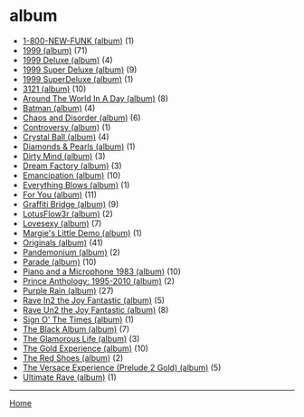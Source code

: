 # album

  * [1-800-NEW-FUNK (album)](./album/1-800-new-funk/) (1)
  * [1999 (album)](./album/1999/) (71)
  * [1999 Deluxe (album)](./album/1999-deluxe/) (4)
  * [1999 Super Deluxe (album)](./album/1999-super-deluxe/) (9)
  * [1999 SuperDeluxe (album)](./album/1999-superdeluxe/) (1)
  * [3121 (album)](./album/3121/) (10)
  * [Around The World In A Day (album)](./album/around-the-world-in-a-day/) (8)
  * [Batman (album)](./album/batman/) (4)
  * [Chaos and Disorder (album)](./album/chaos-and-disorder/) (6)
  * [Controversy (album)](./album/controversy/) (1)
  * [Crystal Ball (album)](./album/crystal-ball/) (4)
  * [Diamonds & Pearls (album)](./album/diamonds-pearls/) (1)
  * [Dirty Mind (album)](./album/dirty-mind/) (3)
  * [Dream Factory (album)](./album/dream-factory/) (3)
  * [Emancipation (album)](./album/emancipation/) (10)
  * [Everything Blows (album)](./album/everything-blows/) (1)
  * [For You (album)](./album/for-you/) (11)
  * [Graffiti Bridge (album)](./album/graffiti-bridge/) (9)
  * [LotusFlow3r (album)](./album/lotusflow3r/) (2)
  * [Lovesexy (album)](./album/lovesexy/) (7)
  * [Margie's Little Demo (album)](./album/margie-s-little-demo/) (1)
  * [Originals (album)](./album/originals/) (41)
  * [Pandemonium (album)](./album/pandemonium/) (2)
  * [Parade (album)](./album/parade/) (10)
  * [Piano and a Microphone 1983 (album)](./album/piano-and-a-microphone-1983/) (10)
  * [Prince Anthology: 1995-2010 (album)](./album/prince-anthology-1995-2010/) (2)
  * [Purple Rain (album)](./album/purple-rain/) (27)
  * [Rave In2 the Joy Fantastic (album)](./album/rave-in2-the-joy-fantastic/) (5)
  * [Rave Un2 the Joy Fantastic (album)](./album/rave-un2-the-joy-fantastic/) (8)
  * [Sign O' The Times (album)](./album/sign-o-the-times/) (1)
  * [The Black Album (album)](./album/the-black-album/) (7)
  * [The Glamorous Life (album)](./album/the-glamorous-life/) (3)
  * [The Gold Experience (album)](./album/the-gold-experience/) (10)
  * [The Red Shoes (album)](./album/the-red-shoes/) (2)
  * [The Versace Experience (Prelude 2 Gold) (album)](./album/the-versace-experience-prelude-2-gold/) (5)
  * [Ultimate Rave (album)](./album/ultimate-rave/) (1)

----

[Home](../)
